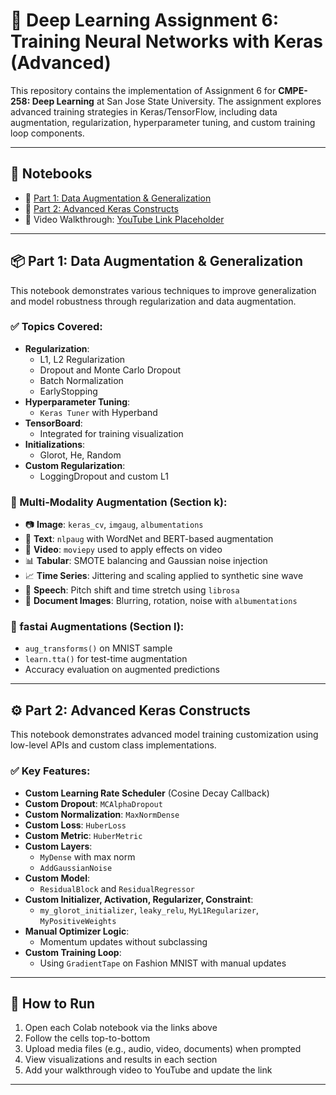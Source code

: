 # 🧠 Deep Learning Assignment 6: Training Neural Networks with Keras (Advanced)

This repository contains the implementation of Assignment 6 for **CMPE-258: Deep Learning** at San Jose State University. The assignment explores advanced training strategies in Keras/TensorFlow, including data augmentation, regularization, hyperparameter tuning, and custom training loop components.

---

## 🔗 Notebooks

- 📘 [Part 1: Data Augmentation & Generalization](https://colab.research.google.com/drive/179yLwYnrpCyi6SdJ_rTiSuwfHYntQvnC?usp=sharing)
- 📙 [Part 2: Advanced Keras Constructs](https://colab.research.google.com/drive/1K2VJGdH19fwk3c4R_U40hndzGV76dZ9q?usp=sharing)
- 🎥 Video Walkthrough: [YouTube Link Placeholder](https://www.youtube.com/watch?v=XXXXXXXXXXX)

---

## 📦 Part 1: Data Augmentation & Generalization

This notebook demonstrates various techniques to improve generalization and model robustness through regularization and data augmentation.

### ✅ Topics Covered:
- **Regularization**:
  - L1, L2 Regularization
  - Dropout and Monte Carlo Dropout
  - Batch Normalization
  - EarlyStopping
- **Hyperparameter Tuning**:
  - `Keras Tuner` with Hyperband
- **TensorBoard**:
  - Integrated for training visualization
- **Initializations**:
  - Glorot, He, Random
- **Custom Regularization**:
  - LoggingDropout and custom L1

### 🧪 Multi-Modality Augmentation (Section k):
- 📷 **Image**: `keras_cv`, `imgaug`, `albumentations`
- 📝 **Text**: `nlpaug` with WordNet and BERT-based augmentation
- 📼 **Video**: `moviepy` used to apply effects on video
- 📊 **Tabular**: SMOTE balancing and Gaussian noise injection
- 📈 **Time Series**: Jittering and scaling applied to synthetic sine wave
- 🎤 **Speech**: Pitch shift and time stretch using `librosa`
- 📄 **Document Images**: Blurring, rotation, noise with `albumentations`

### 🔁 fastai Augmentations (Section l):
- `aug_transforms()` on MNIST sample
- `learn.tta()` for test-time augmentation
- Accuracy evaluation on augmented predictions

---

## ⚙️ Part 2: Advanced Keras Constructs

This notebook demonstrates advanced model training customization using low-level APIs and custom class implementations.

### ✅ Key Features:
- **Custom Learning Rate Scheduler** (Cosine Decay Callback)
- **Custom Dropout**: `MCAlphaDropout`
- **Custom Normalization**: `MaxNormDense`
- **Custom Loss**: `HuberLoss`
- **Custom Metric**: `HuberMetric`
- **Custom Layers**:
  - `MyDense` with max norm
  - `AddGaussianNoise`
- **Custom Model**:
  - `ResidualBlock` and `ResidualRegressor`
- **Custom Initializer, Activation, Regularizer, Constraint**:
  - `my_glorot_initializer`, `leaky_relu`, `MyL1Regularizer`, `MyPositiveWeights`
- **Manual Optimizer Logic**:
  - Momentum updates without subclassing
- **Custom Training Loop**:
  - Using `GradientTape` on Fashion MNIST with manual updates

---

## 📝 How to Run

1. Open each Colab notebook via the links above
2. Follow the cells top-to-bottom
3. Upload media files (e.g., audio, video, documents) when prompted
4. View visualizations and results in each section
5. Add your walkthrough video to YouTube and update the link

---

